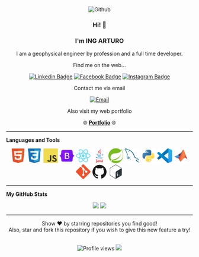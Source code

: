 <div align="center">
  <img width="35%" align="center" alt="Github" src="https://user-images.githubusercontent.com/48678280/88862734-4903af80-d201-11ea-968b-9c939d88a37c.gif" />
  
  ### Hi! 👋
  ### I'm ING ARTURO
  
  I am a geophysical engineer by profession and a full time developer.

  Find me on the web...
  
  [![Linkedin Badge](https://img.shields.io/badge/-Linkedin-blue?style=flat-square&logo=Linkedin&logoColor=white&link=https://www.linkedin.com/in/garturogc/)](https://www.linkedin.com/in/garturogc/) [![Facebook Badge](https://img.shields.io/badge/-Messenger-3b5998?style=flat-square&labelColor=3b5998&logo=facebook&logoColor=white&link=https://www.messenger.com/t/1404794303/)](https://www.messenger.com/t/1404794303/) [![Instagram Badge](https://img.shields.io/badge/-Instagram-D7008A?style=flat-square&labelColor=D7008A&logo=Instagram&logoColor=white&link=https://www.instagram.com/gaboturo/)](https://www.instagram.com/gaboturo/)
  
  Contact me via email
  
  [![Email](https://img.shields.io/badge/gabriel.arturoguzmanc@gmail.com-D14836?style=flat-square&logo=gmail&logoColor=white)](mailto:gabriel.arturoguzmanc@gmail.com)

  Also visit my web portfolio
  
  🌐 **[Portfolio](https://i-am-ing-arturogc.netlify.app/)** 🌐
  
</div>

---
**Languages and Tools**

<div align="center">
  <code><img height="40" src="https://github.com/devicons/devicon/blob/master/icons/html5/html5-original.svg"></code> <code><img height="40" src="https://github.com/devicons/devicon/blob/master/icons/css3/css3-original.svg"></code> <code><img height="40" src="https://github.com/devicons/devicon/blob/master/icons/javascript/javascript-original.svg"></code> <code><img height="40" src="https://github.com/devicons/devicon/blob/master/icons/bootstrap/bootstrap-original.svg"></code> <code><img height="40" src="https://github.com/devicons/devicon/blob/master/icons/react/react-original.svg"></code> 
<code><img height="40" src="https://github.com/devicons/devicon/blob/master/icons/java/java-original-wordmark.svg"></code>
<code><img height="40" src="https://github.com/devicons/devicon/blob/master/icons/spring/spring-original.svg"></code>
<code><img height="40" src="https://github.com/devicons/devicon/blob/master/icons/mysql/mysql-original.svg"></code>
<code><img height="40" src="https://github.com/devicons/devicon/blob/master/icons/python/python-original.svg"></code>
<code><img height="40" src="https://github.com/devicons/devicon/blob/master/icons/vscode/vscode-original.svg"></code>
<code><img height="40" src="https://github.com/devicons/devicon/blob/master/icons/matlab/matlab-original.svg"></code>
<code><img height="40" src="https://github.com/devicons/devicon/blob/master/icons/git/git-original.svg"></code>
<code><img height="40" src="https://github.com/devicons/devicon/blob/master/icons/github/github-original.svg"></code>
<code><img height="40" src="https://github.com/devicons/devicon/blob/master/icons/bash/bash-original.svg"></code>
</div>


---
**My GitHub Stats**
<div align="center">
  <img src="https://github-readme-stats.vercel.app/api?username=ArturoCarmona&hide=stars&show_icons=true&theme=dracula&line_height=32">

  <img src="https://github-readme-stats.vercel.app/api/top-langs/?username=ArturoCarmona&count_private=true&theme=dracula">
</div>

---

<div align="center">
    Show ❤️ by starring repositories you find good! 
    <br />
    Also, star and fork this repository if you wish to give this new feature a try!
    <br></br>
    
  ![Profile views](https://gpvc.arturio.dev/ArturoCarmona)  <img src="https://img.shields.io/github/followers/ArturoCarmona?label=Follow" style=" float:left, margin-right:10px" />
  </div>


<!--
**ArturoCarmona/ArturoCarmona** is a ✨ _special_ ✨ repository because its `README.md` (this file) appears on your GitHub profile.

Here are some ideas to get you started:

- 🔭 I’m currently working on ...
- 🌱 I’m currently learning ...
- 👯 I’m looking to collaborate on ...
- 🤔 I’m looking for help with ...
- 💬 Ask me about ...
- 📫 How to reach me: ...
- 😄 Pronouns: ...
- ⚡ Fun fact: ...
-->
